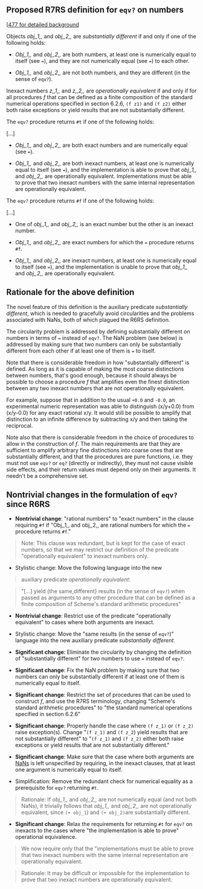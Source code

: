## Proposed R7RS definition for `eqv?` on numbers

[[477 for detailed background](See)

Objects *obj,,1,,* and *obj,,2,,* are *substantially different* if and only if one of the following holds:

* *Obj,,1,,* and *obj,,2,,* are both numbers, at least one is numerically equal to itself (see `=`), and they are not numerically equal (see `=`) to each other.

* *Obj,,1,,* and *obj,,2,,* are not both numbers, and they are different (in the sense of `eqv?`).

Inexact numbers *z,,1,,* and *z,,2,,* are *operationally equivalent* if and only if for all procedures *f* that can be defined as a finite composition of the standard numerical operations specified in section 6.2.6, `(f z1)` and `(f z2)` either both raise exceptions or yield results that are not substantially different.

The `eqv?` procedure returns `#t` if one of the following holds:

[...]

* *Obj,,1,,* and *obj,,2,,* are both exact numbers and are numerically equal (see `=`).

* *Obj,,1,,* and *obj,,2,,* are both inexact numbers, at least one is numerically equal to itself (see `=`), and the implementation is able to prove that *obj,,1,,* and *obj,,2,,* are operationally equivalent.  Implementations must be able to prove that two inexact numbers with the same internal representation are operationally equivalent.

The `eqv?` procedure returns `#f` if one of the following holds:

[...]

* One of *obj,,1,,* and *obj,,2,,* is an exact number but the other is an inexact number.

* *Obj,,1,,* and *obj,,2,,* are exact numbers for which the `=` procedure returns `#f`.

* *Obj,,1,,* and *obj,,2,,* are inexact numbers, at least one is numerically equal to itself (see `=`), and the implementation is unable to prove that *obj,,1,,* and *obj,,2,,* are operationally equivalent.

## Rationale for the above definition

The novel feature of this definition is the auxiliary predicate *substantially different*, which is needed to gracefully avoid circularities and the problems associated with NaNs, both of which plagued the R6RS definition.

The circularity problem is addressed by defining substantially different on numbers in terms of `=` instead of `eqv?`.  The NaN problem (see below) is addressed by making sure that two numbers can only be substantially different from each other if at least one of them is `=` to itself.

Note that there is considerable freedom in how "substantially different" is defined.  As long as it is capable of making the most coarse distinctions between numbers, that's good enough, because it should always be possible to choose a procedure *f* that amplifies even the finest distinction between any two inexact numbers that are not operationally equivalent.

For example, suppose that in addition to the usual `+0.0` and `-0.0`, an experimental numeric representation was able to distinguish (x/y+0.0) from (x/y-0.0) for any exact rational x/y.  It would still be possible to amplify that distinction to an infinite difference by subtracting x/y and then taking the reciprocal.

Note also that there is considerable freedom in the choice of procedures to allow in the construction of *f*.  The main requirements are that they are sufficient to amplify arbitrary fine distinctions into coarse ones that are substantially different, and that the procedures are pure functions, i.e. they must not use `eqv?` or `eq?` (directly or indirectly), they must not cause visible side effects, and their return values must depend only on their arguments.  It needn't be a comprehensive set.

## Nontrivial changes in the formulation of `eqv?` since R6RS

* **Nontrivial change**: "rational numbers" to "exact numbers" in the clause requiring `#f` if "Obj,,1,, and obj,,2,, are rational numbers for which the `=` procedure returns `#f`."

> Note: This clause was redundant, but is kept for the case of exact numbers, so that we may restrict our definition of the predicate "operationally equivalent" to inexact numbers only.

* Stylistic change: Move the following language into the new
> auxiliary predicate *operationally equivalent*:

> "[...] yield {the same,different} results (in the sense of `eqv?`) when passed as arguments to any other procedure that can be defined as a finite composition of Scheme's standard arithmetic procedures"

* **Nontrivial change**: Restrict use of the predicate "operationally equivalent" to cases where both arguments are inexact.

* Stylistic change: Move the "same results (in the sense of `eqv?`)" language into the new auxiliary predicate *substantially different*.

* **Significant change**: Eliminate the circularity by changing the definition of "substantially different" for two numbers to use `=` instead of `eqv?`.

* **Significant change**: Fix the NaN problem by making sure that two numbers can only be substantially different if at least one of them is numerically equal to itself.

* **Significant change**: Restrict the set of procedures that can be used to construct *f*, and use the R7RS terminology, changing "Scheme's standard arithmetic procedures" to "the standard numerical operations specified in section 6.2.6"

* **Significant change**: Properly handle the case where `(f z_1)` or `(f z_2)` raise exception(s).  Change "`(f z_1)` and `(f z_2`) yield results that are not substantially different" to "`(f z_1)` and `(f z_2)` either both raise exceptions or yield results that are not substantially different."

* **Significant change**: Make sure that the case where both arguments are [NaNs](NaNs.md) is left unspecified by requiring, in the inexact clauses, that at least one argument is numerically equal to itself.

* Simplification: Remove the redundant check for numerical equality as a prerequisite for `eqv?` returning `#t`.

> Rationale: If *obj,,1,,* and *obj,,2,,* are not numerically equal (and not both NaNs), it trivially follows that *obj,,1,,* and *obj,,2,,* are not operationally equivalent, since `(+ obj_1`) and `(+ obj_2)`are substantially different.

* **Significant change**: Relax the requirements for returning `#t` for `eqv?` on inexacts to the cases where "the implementation is able to prove" operational equivalence.

> We now require only that the "implementations must be able to prove that two inexact numbers with the same internal representation are operationally equivalent.

> Rationale: It may be difficult or impossible for the implementation to prove that two inexact numbers are operationally equivalent.
